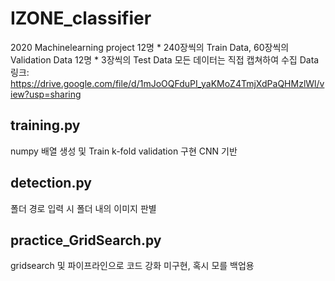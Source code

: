 # IZONE_classifier
2020 Machinelearning project
12명 * 240장씩의 Train Data, 60장씩의 Validation Data
12명 * 3장씩의 Test Data
모든 데이터는 직접 캡쳐하여 수집
Data 링크: https://drive.google.com/file/d/1mJoOQFduPI_yaKMoZ4TmjXdPaQHMzlWl/view?usp=sharing

## training.py
numpy 배열 생성 및 Train
k-fold validation 구현
CNN 기반

## detection.py
폴더 경로 입력 시 폴더 내의 이미지 판별

## practice_GridSearch.py
gridsearch 및 파이프라인으로 코드 강화
미구현, 혹시 모를 백업용
